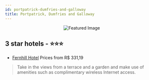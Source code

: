 ```yaml
---
id: portpatrick-dumfries-and-galloway
title: Portpatrick, Dumfries and Galloway
---
```


<center><img src="https://i.travelapi.com/hotels/4000000/3950000/3946500/3946479/1a1d6afa_z.jpg" alt="Featured Image" /></center>


##  3 star hotels - ⭐️⭐️⭐️

-    [Fernhill Hotel](https://us.hurb.com/hotels/portpatrick/fernhill-hotel-JNP-JP059625?cmp=18055) Prices from R$ 331,19
   > Take in the views from a terrace and a garden and make use of amenities such as complimentary wireless Internet access.
